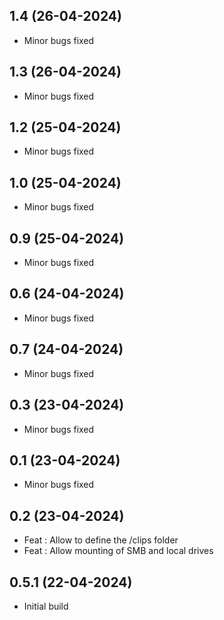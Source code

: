 ## 1.4 (26-04-2024)
- Minor bugs fixed
## 1.3 (26-04-2024)
- Minor bugs fixed
## 1.2 (25-04-2024)
- Minor bugs fixed
## 1.0 (25-04-2024)
- Minor bugs fixed
## 0.9 (25-04-2024)
- Minor bugs fixed
## 0.6 (24-04-2024)
- Minor bugs fixed
## 0.7 (24-04-2024)
- Minor bugs fixed
## 0.3 (23-04-2024)
- Minor bugs fixed
## 0.1 (23-04-2024)
- Minor bugs fixed
## 0.2 (23-04-2024)
- Feat : Allow to define the /clips folder
- Feat : Allow mounting of SMB and local drives

## 0.5.1 (22-04-2024)
- Initial build
